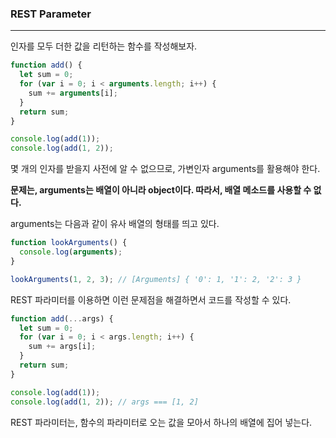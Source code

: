 ### REST Parameter

---



인자를 모두 더한 값을 리턴하는 함수를 작성해보자.

```javascript
function add() {
  let sum = 0;
  for (var i = 0; i < arguments.length; i++) {
    sum += arguments[i];
  }
  return sum;
}

console.log(add(1));
console.log(add(1, 2));
```

몇 개의 인자를 받을지 사전에 알 수 없으므로, 가변인자 arguments를 활용해야 한다.

<strong>문제는, arguments는 배열이 아니라 object이다. 따라서, 배열 메소드를 사용할 수 없다. </strong>



arguments는 다음과 같이 유사 배열의 형태를 띄고 있다.

```javascript
function lookArguments() {
  console.log(arguments);
}

lookArguments(1, 2, 3); // [Arguments] { '0': 1, '1': 2, '2': 3 }
```



REST 파라미터를 이용하면 이런 문제점을 해결하면서 코드를 작성할 수 있다.

```javascript
function add(...args) {
  let sum = 0;
  for (var i = 0; i < args.length; i++) {
    sum += args[i];
  }
  return sum;
}

console.log(add(1));
console.log(add(1, 2)); // args === [1, 2]
```

REST 파라미터는, 함수의 파라미터로 오는 값을 모아서 하나의 배열에 집어 넣는다.
